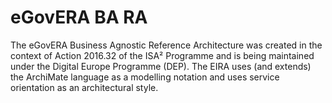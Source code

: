 # eGovERA BA RA
The eGovERA Business Agnostic Reference Architecture was created in the context of  Action 2016.32 of the ISA² Programme and is being maintained under the Digital Europe Programme (DEP). The EIRA uses (and extends) the ArchiMate language as a modelling notation and uses service orientation as an architectural style. 
